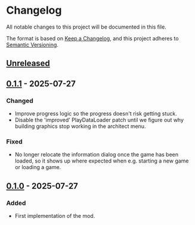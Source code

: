 # Changelog

All notable changes to this project will be documented in this file.

The format is based on [Keep a Changelog](https://keepachangelog.com/en/1.0.0/),
and this project adheres to [Semantic Versioning](https://semver.org/spec/v2.0.0.html).

## [Unreleased]

## [0.1.1] - 2025-07-27

### Changed

- Improve progress logic so the progress doesn't risk getting stuck.
- Disable the 'improved' PlayDataLoader patch until we figure out why building graphics stop working in the architect menu.

### Fixed

- No longer relocate the information dialog once the game has been loaded, so it shows up where expected when e.g. starting a new game or loading a game.

## [0.1.0] - 2025-07-27

### Added

- First implementation of the mod.

[Unreleased]: https://github.com/ilyvion/loading-progress/compare/v0.1.1...HEAD
[0.1.1]: https://github.com/ilyvion/loading-progress/compare/v0.1.0...v0.1.1
[0.1.0]: https://github.com/ilyvion/loading-progress/releases/tag/v0.1.0

